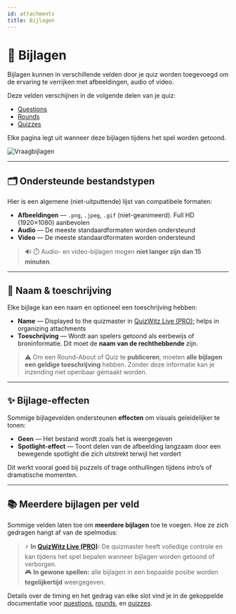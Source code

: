 ```yaml
---
id: attachments
title: Bijlagen
---
```


# 📎 Bijlagen

Bijlagen kunnen in verschillende velden door je quiz worden toegevoegd om de ervaring te verrijken met afbeeldingen, audio of video.

Deze velden verschijnen in de volgende delen van je quiz:

- [Questions](../editor/writing-questions)
- [Rounds](../editor/round-options)
- [Quizzes](../editor/quiz-options)

Elke pagina legt uit wanneer deze bijlagen tijdens het spel worden getoond.

![Vraagbijlagen](/images/edit-question.png)

---

## 🗂️ Ondersteunde bestandstypen

Hier is een algemene (niet-uitputtende) lijst van compatibele formaten:

- **Afbeeldingen** — `.png`, `.jpeg`, `.gif` (niet-geanimeerd). Full HD (1920×1080) aanbevolen
- **Audio** — De meeste standaardformaten worden ondersteund
- **Video** — De meeste standaardformaten worden ondersteund

> 🔊 ⏱️ Audio- en video-bijlagen mogen **niet langer zijn dan 15 minuten**.

---

## 📝 Naam & toeschrijving

Elke bijlage kan een naam en optioneel een toeschrijving hebben:

- **Name** — Displayed to the quizmaster in [QuizWitz Live (PRO)](../quizmaster/introduction); helps in organizing attachments
- **Toeschrijving** — Wordt aan spelers getoond als eerbewijs of broninformatie. Dit moet de **naam van de rechthebbende** zijn.

> ⚠️ Om een Round-About of Quiz te **publiceren**, moeten **alle bijlagen een geldige toeschrijving** hebben. Zonder deze informatie kan je inzending niet openbaar gemaakt worden.

---

## ✨ Bijlage-effecten

Sommige bijlagevelden ondersteunen **effecten** om visuals geleidelijker te tonen:

- **Geen** — Het bestand wordt zoals het is weergegeven
- **Spotlight-effect** — Toont delen van de afbeelding langzaam door een bewegende spotlight die zich uitstrekt terwijl het vordert

Dit werkt vooral goed bij puzzels of trage onthullingen tijdens intro’s of dramatische momenten.

---

## 📚 Meerdere bijlagen per veld

Sommige velden laten toe om **meerdere bijlagen** toe te voegen. Hoe ze zich gedragen hangt af van de spelmodus:

> ⚡ **In [QuizWitz Live (PRO)](../quizmaster/001-introduction.md):** De quizmaster heeft volledige controle en kan tijdens het spel bepalen wanneer bijlagen worden getoond of verborgen.\
> 🎮 **In gewone spellen:** alle bijlagen in een bepaalde positie worden **tegelijkertijd** weergegeven.

Details over de timing en het gedrag van elke slot vind je in de gekoppelde documentatie voor [questions](../editor/015-importing-questions.md), [rounds](../editor/008-round-options.md), en [quizzes](../editor/007-quiz-options.md).
